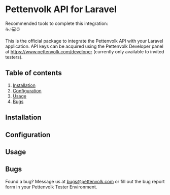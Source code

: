 # Pettenvolk API for Laravel
Recommended tools to complete this integration:<br/>
☕🎶💻⏰

This is the official package to integrate the Pettenvolk API with your Laravel application. API keys can be acquired using the Pettenvolk Developer panel at https://www.pettenvolk.com/developer (currently only available to invited testers).

## Table of contents
1. [Installation](#installation)
2. [Configuration](#configuration)
3. [Usage](#usage)
4. [Bugs](#bugs)

## Installation

## Configuration

## Usage

## Bugs
Found a bug? Message us at bugs@pettenvolk.com or fill out the bug report form in your Pettenvolk Tester Environment.
